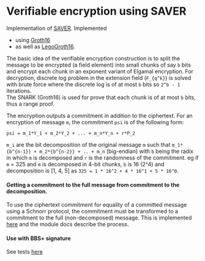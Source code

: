# Verifiable encryption using SAVER

Implementation of [SAVER](https://eprint.iacr.org/2019/1270). Implemented 
- using [Groth16](src/saver_groth16.rs) 
- as well as [LegoGroth16](src/saver_legogroth16.rs).

The basic idea of the verifiable encryption construction is to split the message to be encrypted (a field element) into small chunks
of say `b` bits and encrypt each chunk in an exponent variant of Elgamal encryption. For decryption, discrete log problem in the
extension field (`F_{q^k}`) is solved with brute force where the discrete log is of at most `b` bits so `2^b - 1` iterations.  
The SNARK (Groth16) is used for prove that each chunk is of at most `b` bits, thus a range proof.  

The encryption outputs a commitment in addition to the ciphertext. For an encryption of message `m`, the commitment `psi` is of the following form:

```
psi = m_1*Y_1 + m_2*Y_2 + ... + m_n*Y_n + r*P_2  
```

`m_i` are the bit decomposition of the original message `m` such that `m_1*{b^{n-1}} + m_2*{b^{n-2}} + .. + m_n` (big-endian) with `b` being the radix in which `m` is decomposed and `r` is the randomness of the commitment. eg if `m` = 325 and `m` is decomposed in 4-bit chunks, `b` is 16 (2^4) and decomposition is [1, 4, 5] as `325 = 1 * 16^2 + 4 * 16^1 + 5 * 16^0`.


#### Getting a commitment to the full message from commitment to the decomposition.

To use the ciphertext commitment for equality of a committed message using a Schnorr protocol, the commitment must be transformed 
to a commitment to the full (non-decomposed) message. This is implemented [here](src/commitment.rs) and the module docs describe the process.

#### Use with BBS+ signature

See tests [here](src/tests.rs)
